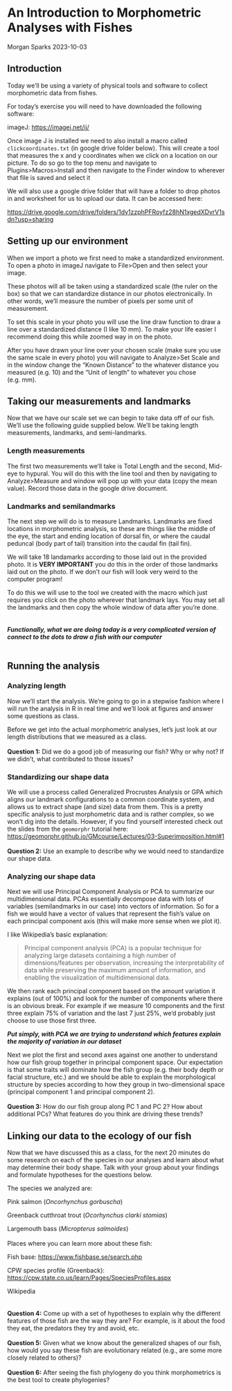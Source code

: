 An Introduction to Morphometric Analyses with Fishes
================
Morgan Sparks
2023-10-03

## Introduction

Today we’ll be using a variety of physical tools and software to collect
morphometric data from fishes.

For today’s exercise you will need to have downloaded the following
software:

imageJ: <https://imagej.net/ij/>

Once image J is installed we need to also install a macro called
`clickcoordinates.txt` (in google drive folder below). This will create
a tool that measures the x and y coordinates when we click on a location
on our picture. To do so go to the top menu and navigate to
Plugins\>Macros\>Install and then navigate to the Finder window to
wherever that file is saved and select it

We will also use a google drive folder that will have a folder to drop
photos in and worksheet for us to upload our data. It can be accessed
here:

<https://drive.google.com/drive/folders/1dy1zzphPFRoyfz28hN1xgedXDvrV1sdn?usp=sharing>

## Setting up our environment

When we import a photo we first need to make a standardized environment.
To open a photo in imageJ navigate to File\>Open and then select your
image.

These photos will all be taken using a standardized scale (the ruler on
the box) so that we can standardize distance in our photos
electronically. In other words, we’ll measure the number of pixels per
some unit of measurement.

To set this scale in your photo you will use the line draw function to
draw a line over a standardized distance (I like 10 mm). To make your
life easier I recommend doing this while zoomed way in on the photo.

After you have drawn your line over your chosen scale (make sure you use
the same scale in every photo) you will navigate to Analyze\>Set Scale
and in the window change the “Known Distance” to the whatever distance
you measured (e.g. 10) and the “Unit of length” to whatever you chose
(e.g. mm).

## Taking our measurements and landmarks

Now that we have our scale set we can begin to take data off of our
fish. We’ll use the following guide supplied below. We’ll be taking
length measurements, landmarks, and semi-landmarks.

### Length measurements

The first two measurements we’ll take is Total Length and the second,
Mid-eye to hypural. You will do this with the line tool and then by
navigating to Analyze\>Measure and window will pop up with your data
(copy the mean value). Record those data in the google drive document.

### Landmarks and semilandmarks

The next step we will do is to measure Landmarks. Landmarks are fixed
locations in morphometric analysis, so these are things like the middle
of the eye, the start and ending location of dorsal fin, or where the
caudal peduncal (body part of tail) transition into the caudal fin (tail
fin).

We will take 18 landamarks according to those laid out in the provided
photo. It is **VERY IMPORTANT** you do this in the order of those
landmarks laid out on the photo. If we don’t our fish will look very
weird to the computer program!

To do this we will use to the tool we created with the macro which just
requires you click on the photo wherever that landmark lays. You may set
all the landmarks and then copy the whole window of data after you’re
done. <br> <br> <br> ***Functionally, what we are doing today is a very
complicated version of connect to the dots to draw a fish with our
computer*** <br> <br>

## Running the analysis

### Analyzing length

Now we’ll start the analysis. We’re going to go in a stepwise fashion
where I will run the analysis in R in real time and we’ll look at
figures and answer some questions as class.

Before we get into the actual morphometric analyses, let’s just look at
our length distributions that we measured as a class. <br> <br>
**Question 1:** Did we do a good job of measuring our fish? Why or why
not? If we didn’t, what contributed to those issues?

### Standardizing our shape data

We will use a process called Generalized Procrustes Analysis or GPA
which aligns our landmark configurations to a common coordinate system,
and allows us to extract shape (and size) data from them. This is a
pretty specific analysis to just morphometric data and is rather
complex, so we won’t dig into the details. However, if you find yourself
interested check out the slides from the `geomorphr` tutorial here:
<https://geomorphr.github.io/GMcourse/Lectures/03-Superimposition.html#1>
<br> <br> **Question 2:** Use an example to describe why we would need
to standardize our shape data.

### Analyzing our shape data

Next we will use Principal Component Analysis or PCA to summarize our
multidimensional data. PCAs essentially decompose data with lots of
variables (semilandmarks in our case) into vectors of information. So
for a fish we would have a vector of values that represent the fish’s
value on each principal component axis (this will make more sense when
we plot it).

I like Wikipedia’s basic explanation:

> Principal component analysis (PCA) is a popular technique for
> analyzing large datasets containing a high number of
> dimensions/features per observation, increasing the interpretability
> of data while preserving the maximum amount of information, and
> enabling the visualization of multidimensional data.

We then rank each principal component based on the amount variation it
explains (out of 100%) and look for the number of components where there
is an obvious break. For example if we measure 10 components and the
first three explain 75% of variation and the last 7 just 25%, we’d
probably just choose to use those first three.

***Put simply, with PCA we are trying to understand which features
explain the majority of variation in our dataset***

Next we plot the first and second axes against one another to understand
how our fish group together in principal component space. Our
expectation is that some traits will dominate how the fish group (e.g.
their body depth or facial structure, etc.) and we should be able to
explain the morphological structure by species according to how they
group in two-dimensional space (principal component 1 and principal
component 2). <br> <br> **Question 3:** How do our fish group along PC 1
and PC 2? How about additional PCs? What features do you think are
driving these trends?

## Linking our data to the ecology of our fish

Now that we have discussed this as a class, for the next 20 minutes do
some research on each of the species in our analyses and learn about
what may determine their body shape. Talk with your group about your
findings and formulate hypotheses for the questions below.

The species we analyzed are:

Pink salmon (*Oncorhynchus gorbuscha*)

Greenback cutthroat trout (*Ocorhynchus clarki stomias*)

Largemouth bass (*Micropterus salmoides*) <br> <br> Places where you can
learn more about these fish:

Fish base: <https://www.fishbase.se/search.php>

CPW species profile (Greenback):
<https://cpw.state.co.us/learn/Pages/SpeciesProfiles.aspx>

Wikipedia  
<br> <br> **Question 4:** Come up with a set of hypotheses to explain
why the different features of those fish are the way they are? For
example, is it about the food they eat, the predators they try and
avoid, etc. <br> <br> **Question 5:** Given what we know about the
generalized shapes of our fish, how would you say these fish are
evolutionary related (e.g., are some more closely related to others)?
<br> <br> **Question 6:** After seeing the fish phylogeny do you think
morphometrics is the best tool to create phylogenies?

